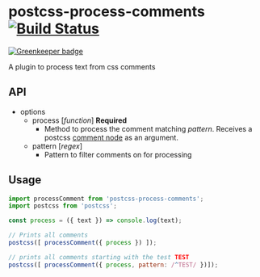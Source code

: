 # postcss-process-comments [![Build Status](https://travis-ci.org/zephraph/postcss-process-comments.svg?branch=master)](https://travis-ci.org/zephraph/postcss-process-comments)

[![Greenkeeper badge](https://badges.greenkeeper.io/zephraph/postcss-process-comments.svg)](https://greenkeeper.io/)

A plugin to process text from css comments

## API

* options
  * process [_function_] **Required**
    - Method to process the comment matching _pattern_. Receives a postcss [comment node](http://api.postcss.org/Comment.html) as an argument.
  * pattern [_regex_]
    - Pattern to filter comments on for processing

## Usage

```javascript
import processComment from 'postcss-process-comments';
import postcss from 'postcss';

const process = ({ text }) => console.log(text);

// Prints all comments
postcss([ processComment({ process }) ]);

// prints all comments starting with the test TEST
postcss([ processComment({ process, pattern: /^TEST/ })]);
```

